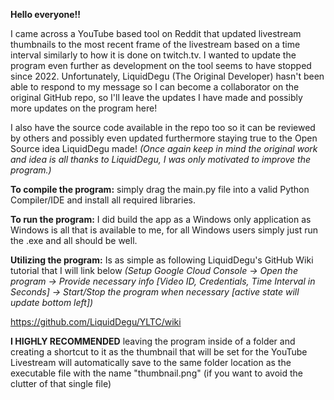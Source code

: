 **__Hello everyone!!__**

I came across a YouTube based tool on Reddit that updated livestream thumbnails to the most recent frame of the livestream based on a time interval similarly to how it is done on twitch.tv.
I wanted to update the program even further as development on the tool seems to have stopped since 2022. Unfortunately, LiquidDegu (The Original Developer) hasn't been able to respond to my message so I can
become a collaborator on the original GitHub repo, so I'll leave the updates I have made and possibly more updates on the program here!

I also have the source code available in the repo too so it can be reviewed by others and possibly even updated furthermore staying true to the Open Source idea LiquidDegu made!
*(Once again keep in mind the original work and idea is all thanks to LiquidDegu, I was only motivated to improve the program.)*

**To compile the program:** simply drag the main.py file into a valid Python Compiler/IDE and install all required libraries.

**To run the program:** I did build the app as a Windows only application as Windows is all that is available to me, for all Windows users simply just run the .exe and all should be well.

**Utilizing the program:** Is as simple as following LiquidDegu's GitHub Wiki tutorial that I will link below
*(Setup Google Cloud Console -> Open the program -> Provide necessary info [Video ID, Credentials, Time Interval in Seconds] -> Start/Stop the program when necessary [active state will update bottom left])*

https://github.com/LiquidDegu/YLTC/wiki

**I HIGHLY RECOMMENDED** leaving the program inside of a folder and creating a shortcut to it as the thumbnail that will be set for the YouTube Livestream will automatically save to the same folder location
as the executable file with the name "thumbnail.png" (if you want to avoid the clutter of that single file)
